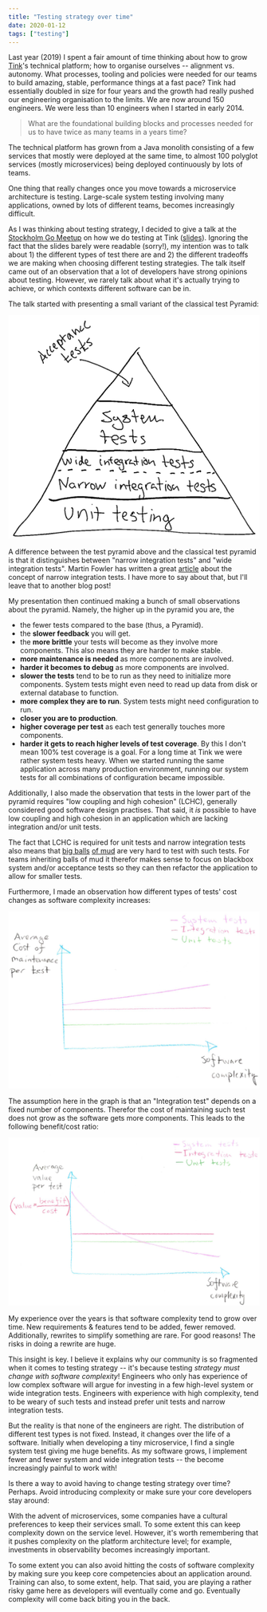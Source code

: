 ```yaml
---
title: "Testing strategy over time"
date: 2020-01-12
tags: ["testing"]
---
```

Last year (2019) I spent a fair amount of time thinking about how to grow
[Tink](https://www.tinkapp.com)'s technical platform; how to organise ourselves
-- alignment vs. autonomy.  What processes, tooling and policies were needed
for our teams to build amazing, stable, performance things at a fast pace? Tink
had essentially doubled in size for four years and the growth had really pushed
our engineering organisation to the limits. We are now around 150 engineers. We
were less than 10 engineers when I started in early 2014.

> What are the foundational building blocks and processes needed for us to have
> twice as many teams in a years time?

The technical platform has grown from a Java monolith consisting of a few
services that mostly were deployed at the same time, to almost 100 polyglot
services (mostly microservices) being deployed continuously by lots of teams.

One thing that really changes once you move towards a microservice architecture
is testing. Large-scale system testing involving many applications, owned by lots of
different teams, becomes increasingly difficult.

As I was thinking about testing strategy, I decided to give a talk at the
[Stockholm Go Meetup](https://www.meetup.com/Go-Stockholm/events/260663183/) on
how we do testing at Tink ([slides](testing-at-tink.pdf)).  Ignoring the fact
that the slides barely were readable (sorry!), my intention was to talk about 1)
the different types of test there are and 2) the different tradeoffs we are
making when choosing different testing strategies. The talk itself came out of
an observation that a lot of developers have strong opinions about testing.
However, we rarely talk about what it's actually trying to achieve, or which
contexts different software can be in.

The talk started with presenting a small variant of the classical test
Pyramid:

[![The Test Pyramid](pyramid.png)](pyramid.png)

A difference between the test pyramid above and the classical test pyramid is
that it distinguishes between "narrow integration tests" and "wide integration
tests". Martin Fowler has written a great
[article](https://martinfowler.com/bliki/IntegrationTest.html) about the
concept of narrow integration tests. I have more to say about that, but I'll
leave that to another blog post!

My presentation then continued making a bunch of small observations about the
pyramid. Namely, the higher up in the pyramid you are, the

 * the fewer tests compared to the base (thus, a Pyramid).
 * the **slower feedback** you will get.
 * the **more brittle** your tests will become as they involve more components.
   This also means they are harder to make stable.
 * **more maintenance is needed** as more components are involved.
 * **harder it becomes to debug** as more components are involved.
 * **slower the tests** tend to be to run as they need to initialize more
   components. System tests might even need to read up data from disk or
   external database to function.
 * **more complex they are to run**. System tests might need configuration to
   run.
 * **closer you are to production**.
 * **higher coverage per test** as each test generally touches more components.
 * **harder it gets to reach higher levels of test coverage**. By this I don't
   mean 100% test coverage is a goal. For a long time at Tink we were rather
   system tests heavy. When we started running the same application across many
   production environment, running our system tests for all combinations of
   configuration became impossible.

Additionally, I also made the observation that tests in the lower part of the
pyramid requires "low coupling and high cohesion" (LCHC), generally considered good
software design practises. That said, it _is_ possible to have low coupling and
high cohesion in an application which are lacking integration and/or unit tests.

The fact that LCHC is required for unit tests and narrow integration tests also
means that [big balls](http://www.laputan.org/mud/) [of
mud](https://en.wikipedia.org/wiki/Big_ball_of_mud) are very hard to test with
such tests. For teams inheriting balls of mud it therefor makes sense to focus
on blackbox system and/or acceptance tests so they can then refactor the
application to allow for smaller tests.

Furthermore, I made an observation how different types of tests' cost changes
as software complexity increases:

[![Cost of maintaining system and wide integration tests increases with software complexity. Narrow integration and unit tests do not.](testing-costs.png)](testing-costs.png)

The assumption here in the graph is that an "Integration test" depends on a
fixed number of components. Therefor the cost of maintaining such test does not
grow as the software gets more components. This leads to the following benefit/cost
ratio:

[![Value of different types of tests as software complexity increase. The benefit/cost ratio of system and wide integration tests is decreased with increased software complexity. Narrow integration and unit tests do not.](testing-value.png)](testing-value.png)

My experience over the years is that software complexity tend to grow over
time. New requirements & features tend to be added, fewer removed.
Additionally, rewrites to simplify something are rare. For good reasons! The
risks in doing a rewrite are huge.

This insight is key. I believe it explains why our community is so fragmented
when it comes to testing strategy -- it's because testing _strategy must change
with software complexity_! Engineers who only has experience of low complex
software will argue for investing in a few high-level system or wide integration
tests. Engineers with experience with high complexity, tend to be weary of
such tests and instead prefer unit tests and narrow integration tests.

But the reality is that none of the engineers are right. The distribution of
different test types is not fixed. Instead, it changes over the life of a
software. Initially when developing a tiny microservice, I find a single system
test giving me huge benefits. As my software grows, I implement fewer and fewer
system and wide integration tests -- the become increasingly painful to work
with!

Is there a way to avoid having to change testing strategy over time? Perhaps.
Avoid introducing complexity or make sure your core developers stay around:

With the advent of microservices, some companies have a cultural preferences to
keep their services small. To some extent this can keep complexity down on the
service level. However, it's worth remembering that it pushes complexity on the
platform architecture level; for example, investments in observability becomes
increasingly important.

To some extent you can also avoid hitting the costs of software complexity by
making sure you keep core competencies about an application around. Training
can also, to some extent, help. That said, you are playing a rather risky game
here as developers will eventually come and go. Eventually complexity will come
back biting you in the back.
